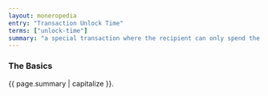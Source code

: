 ```yaml
---
layout: moneropedia
entry: "Transaction Unlock Time"
terms: ["unlock-time"]
summary: "a special transaction where the recipient can only spend the funds after a future date, as set by the sender"
---
```


### The Basics

{{ page.summary | capitalize }}.